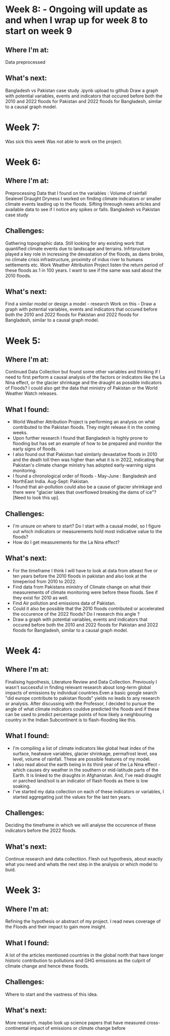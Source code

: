 # Week 8: - Ongoing will update as and when I wrap up for week 8 to start on week 9 
## Where I'm at: 
Data preprocessed

## What's next: 
Bangladesh vs Pakistan case study 
.ipynb upload to github
Draw a graph with potential variables, events and indicators that occured before both the 2010 and 2022 floods for Pakistan and 2022 floods for Bangladesh, similar to a causal graph model.

# Week 7:
Was sick this week Was not able to work on the project. 

# Week 6:
## Where I'm at:
Preprocessing Data that I found on the variables :
Volume of rainfall 
Sealevel 
Draught 
Dryness
I worked on finding climate indicators or smaller climate events leading up to the floods. Sifting threough news articles and available data to see if I notice any spikes or falls. 
Bangladesh vs Pakistan case study 
## Challenges: 
Gathering topographic data. Still looking for any existing work that quantified climate events due to landscape and terrains. Infrtsructure played a key role in incressing the devastation of the floods, as dams broke, no climate crisis infrastructure, proximity of indus river to humans settlements etc. 
Work Weather Attribution Project listen the return period of these floods as 1 in 100 years. I want to see if the same was said about the 2010 floods. 
## What's next: 
Find a similar model or design a model - research 
Work on this - Draw a graph with potential variables, events and indicators that occured before both the 2010 and 2022 floods for Pakistan and 2022 floods for Bangladesh, similar to a causal graph model.

# Week 5:
## Where I'm at: 
Continued Data Collection but found some other variables and thinking if I need to first perform a causal analysis of the factors or indicators like the La Nina effect, or the glacier shrinkage and the draught as possible indicators of Floods? I could also get the data that ministry of Pakistan or the World Weather Watch releases. 
## What I found: 
- World Weather Attribution Project is performing an analysis on what contributed to the Pakistan floods. They might release it in the coming weeks.
- Upon further research I found that Bangladesh is highly prone to flooding but has set an example of how to be prepared and monitor the early signs of floods.
- I also found out that Pakistan had similarly devastative floods in 2010 and the death toll then was higher than what it is in 2022, indicating that Pakistan's climate change ministry has adopted early-warning signs monitoring.
- I found a chronological order of floods - May-June : Bangladesh and NorthEast India. Aug-Sept: Pakistan. 
- I found that air-pollution could also be a cause of glacier shrinkage and there were "glacier lakes that overflowed breaking the dams of ice"? [Need to look this up]. 
## Challenges: 
- I'm unsure on where to start? Do I start with a causal model, so I figure out which indicators or measurements hold most indicative value to the floods? 
- How do I get measurements for the La Nina effect?
## What's next: 
- For the timeframe I think I will have to look at data from atleast five or ten years before the 2010 floods in pakistan and also look at the timeperiod from 2010 to 2022. 
- Find data from Pakistans ministry of Climate change on what their measurements of climate monitoring were before these floods. See if they exist for 2010 as well. 
- Find Air pollution and emissions data of Pakistan. 
- Could it also be possible that the 2010 floods contributed or accelerated the occurence of the 2022 floods? Do I research this angle ? 
- Draw a graph with potential variables, events and indicators that occured before both the 2010 and 2022 floods for Pakistan and 2022 floods for Bangladesh, similar to a causal graph model. 

# Week 4: 
## Where I'm at: 
Finalising hypothesis, Literature Review and Data Collection. 
 Previously I wasn't successful in finding relevant research about long-term global impacts of emissions by individual countries.Even a basic google search "did europe contribute to pakistan floods" yields no leads to any research or analysis. 
After discussing with the Professor, I decided to pursue the angle of what climate indicators couldve predicted the floods and if these can be used to predict percentage points of how likely a neighbouring country in the Indian Subcontinent is to flash-flooding like this. 
## What I found: 
- I'm compiling a list of climate indicators like global heat index of the surface, heatwave variables, glacier shrinkage, permafrost level, sea level, volume of rainfall. These are possible features of my model. 
- I also read about the earth being in its third year of the La Nina effect - which causes dry weather in the southern or mid-latitude parts of the Earth. It is linked to the draughts in Afghanistan. And, I've read draught or parched land/soil is an indicator of flash floods as there is low soaking. 
- I've started my data collection on each of these indicators or variables, I started aggregating just the values for the last ten years. 
## Challenges: 
Deciding the timeframe in which we will analyse the occurence of these indicators before the 2022 floods.
## What's next: 
Continue research and data collectiion. Flesh out hypothesis, about exactly what you need and whats the next step in the analysis or which model to buid. 
 
# Week 3: 
## Where I'm at: 
Refining the hypothesis or abstract of my project. I read news coverage of the Floods and their impact to gain more insight. 
## What I found: 
A lot of the articles mentioned countries in the global north that have longer historic contribution to pollutions and GHG emissions as the culprit of climate change and hence these floods.
## Challenges: 
Where to start and the vastness of this idea. 
## What's next: 
More research, maybe look up science papers that have measured cross-continental impact of emissions or climate change before
